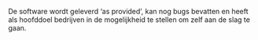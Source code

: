 De software wordt geleverd ‘as provided’, kan nog bugs bevatten en heeft als hoofddoel bedrijven in de mogelijkheid te stellen om zelf aan de slag te gaan.
